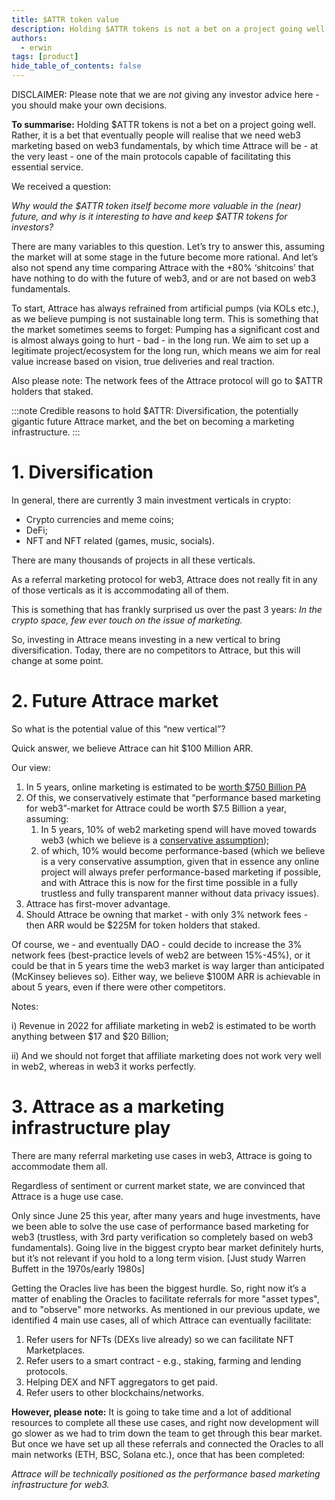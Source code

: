 ```yaml
---
title: $ATTR token value
description: Holding $ATTR tokens is not a bet on a project going well. Rather, it is a bet that eventually people will realise that we need web3 marketing based on web3 fundamentals, by which time Attrace will be - at the very least - one of the main protocols capable of facilitating this essential service.  
authors:
  - erwin
tags: [product]
hide_table_of_contents: false
---
```

DISCLAIMER: Please note that we are _not_ giving any investor advice here - you should make your own decisions. 

**To summarise:**
Holding $ATTR tokens is not a bet on a project going well. Rather, it is a bet that eventually people will realise that we need web3 marketing based on web3 fundamentals, by which time Attrace will be - at the very least - one of the main protocols capable of facilitating this essential service.  

<!--truncate-->
We received a question:

_Why would the $ATTR token itself become more valuable in the (near) future, and why is it interesting to have and keep $ATTR tokens for investors?_

There are many variables to this question. 
Let’s try to answer this, assuming the market will at some stage in the future become more rational. And let’s also not spend any time comparing Attrace with the +80% ‘shitcoins’ that have nothing to do with the future of web3, and or are not based on web3 fundamentals. 
 
To start, Attrace has always refrained from artificial pumps (via KOLs etc.), as we believe pumping is not sustainable long term. This is something that the market sometimes seems to forget: Pumping has a significant cost and is almost always going to hurt - bad - in the long run. 
We aim to set up a legitimate project/ecosystem for the long run, which means we aim for real value increase based on vision, true deliveries and real traction. 

Also please note: The network fees of the Attrace protocol will go to $ATTR holders that staked. 

:::note
Credible reasons to hold $ATTR: Diversification, the potentially gigantic future Attrace market, and the bet on becoming a marketing infrastructure. 
:::

# 1. Diversification 
In general, there are currently 3 main investment verticals in crypto:
* Crypto currencies and meme coins;
* DeFi; 
* NFT and NFT related (games, music, socials).

There are many thousands of projects in all these verticals.

As a referral marketing protocol for web3, Attrace does not really fit in any of those verticals as it is accommodating all of them. 

This is something that has frankly surprised us over the past 3 years: _In the crypto space, few ever touch on the issue of marketing._

So, investing in Attrace means investing in a new vertical to bring diversification. Today, there are no competitors to Attrace, but this will change at some point. 


# 2. Future Attrace market 

So what is the potential value of this “new vertical”?
 
Quick answer, we believe Attrace can hit $100 Million ARR.
 
Our view: 
1. In 5 years, online marketing is estimated to be [worth $750 Billion PA](https://finance.yahoo.com/news/global-medical-animation-market-reach-110000940.html)
1. Of this, we conservatively estimate that “performance based marketing for web3”-market for Attrace could be worth $7.5 Billion a year, assuming:
    1. In 5 years, 10% of web2 marketing spend will have moved towards web3 (which we believe is a [conservative assumption](https://cointelegraph.com/news/metaverse-could-be-worth-5-trillion-by-2030-mckinsey-report));
    1. of which, 10% would become performance-based (which we believe is a very conservative assumption, given that in essence any online project will always prefer performance-based marketing if possible, and with Attrace this is now for the first time possible in a fully trustless and fully transparent manner without data privacy issues).
1. Attrace has first-mover advantage.
1. Should Attrace be owning that market - with only 3% network fees - then ARR would be $225M for token holders that staked. 
 
Of course, we - and eventually DAO -  could decide to increase the 3% network fees (best-practice levels of web2 are between 15%-45%), or it could be that in 5 years time the web3 market is way larger than anticipated (McKinsey believes so). Either way, we believe $100M ARR is achievable in about 5 years, even if there were other competitors.   

Notes: 

i) Revenue in 2022 for affiliate marketing in web2 is estimated to be worth anything between $17 and $20 Billion;

ii)  And we should not forget that affiliate marketing does not work very well in web2, whereas in web3 it works perfectly.
 
 
# 3. Attrace as a marketing infrastructure play 

There are many referral marketing use cases in web3, Attrace is going to accommodate them all.

Regardless of sentiment or current market state, we are convinced that Attrace is a huge use case.

Only since June 25 this year, after many years and huge investments, have we been able to solve the use case of performance based marketing for web3 (trustless, with 3rd party verification so completely based on web3 fundamentals). Going live in the biggest crypto bear market definitely hurts, but it’s not relevant if you hold to a long term vision. [Just study Warren Buffett in the 1970s/early 1980s]    
 
Getting the Oracles live has been the biggest hurdle. So, right now it’s a matter of enabling the Oracles to facilitate referrals for more "asset types", and to "observe" more networks. As mentioned in our previous update, we identified 4 main use cases, all of which Attrace can eventually facilitate: 
1. Refer users for NFTs (DEXs live already) so we can facilitate NFT Marketplaces. 
1. Refer users to a smart contract - e.g., staking, farming and lending protocols. 
1. Helping DEX and NFT aggregators to get paid. 
1. Refer users to other blockchains/networks.

**However, please note:** It is going to take time and a lot of additional resources to complete all these use cases, and right now development will go slower as we had to trim down the team to get through this bear market. But once we have set up all these referrals and connected the Oracles to all main networks (ETH, BSC, Solana etc.), once that has been completed:

_Attrace will be technically positioned as the performance based marketing infrastructure for web3._





